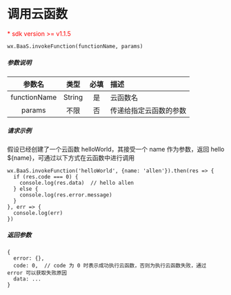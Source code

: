# 调用云函数

<p style='color:red'>* sdk version >= v1.1.5</p>

`wx.BaaS.invokeFunction(functionName, params)`

##### 参数说明

|     参数名    |  类型  |  必填  |        描述         |
| :----------: | :----: | :---: | :------------------|
| functionName | String |  是   |      云函数名        |
|    params    |  不限   |  否   | 传递给指定云函数的参数 |

##### 请求示例

假设已经创建了一个云函数 helloWorld，其接受一个 name 作为参数，返回 hello ${name}，可通过以下方式在云函数中进行调用

```
wx.BaaS.invokeFunction('helloWorld', {name: 'allen'}).then(res => {
  if (res.code === 0) {
    console.log(res.data)  // hello allen
  } else {
    console.log(res.error.message)
  }
}, err => {
  console.log(err)
})
```

##### 返回参数

```
{
  error: {},
  code: 0,  // code 为 0 时表示成功执行云函数，否则为执行云函数失败，通过 error 可以获取失败原因
  data: ...
}
```
